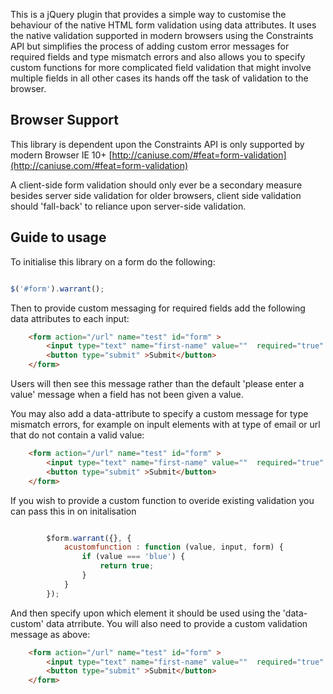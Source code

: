 
This is a jQuery plugin that provides a simple way to customise the behaviour of the native HTML form validation using data attributes. It uses the native validation supported in modern browsers using the Constraints API but simplifies the process of adding custom error messages for required fields and type mismatch errors and also allows you to specify custom functions for more complicated field validation that might involve multiple fields in all other cases its hands off the task of validation to the browser.


## Browser Support

This library is dependent upon the Constraints API is only supported by modern Browser IE 10+ [http://caniuse.com/#feat=form-validation](http://caniuse.com/#feat=form-validation)


A client-side form validation should only ever be a secondary measure besides server side validation for older browsers, client side validation should 'fall-back' to reliance upon server-side validation.


## Guide to usage


To initialise this library on a form do the following:


```javascript

$('#form').warrant();

```

Then to provide custom messaging for required fields add the following data attributes to each input:

```html
	<form action="/url" name="test" id="form" >
		<input type="text" name="first-name" value=""  required="true" id="first-name" data-validation-message="please enter your first name" />
		<button type="submit" >Submit</button>
	</form>
```
    
Users will then see this message rather than the default 'please enter a value' message when a field has not been given a value.


You may also add a data-attribute to specify a custom message for type mismatch errors, for example on inpult elements with at type of email or url that do not contain a valid value:


```html
	<form action="/url" name="test" id="form" >
		<input type="text" name="first-name" value=""  required="true" id="first-name" data-validation-message="please enter your first name" data-mismatch-message="please enter a specific type of email" />
		<button type="submit" >Submit</button>
	</form>
```


If you wish to provide a custom function to overide existing validation you can pass this in on initalisation

```javascript

		$form.warrant({}, {
			acustomfunction : function (value, input, form) {
				if (value === 'blue') {
					return true;
				}
			}
		});

```

And then specify upon which element it should be used using the 'data-custom' data atrribute. You will also need to provide a custom validation message as above:

 

```html
	<form action="/url" name="test" id="form" >
		<input type="text" name="first-name" value=""  required="true" id="first-name" data-validation-message="please enter your first name" data-custom="acustomfunction" data-validation-message="This is a custom message relating to the custom function" />
		<button type="submit" >Submit</button>
	</form>
```



